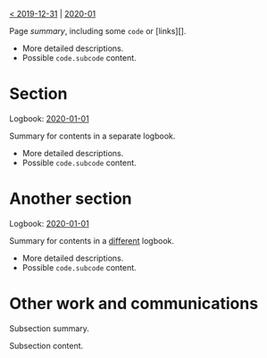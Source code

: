 [< 2019-12-31](2019-12-31) | [2020-01](2020-01)

Page *summary*, including some `code` or [links][].

* More detailed descriptions.
* Possible `code.subcode` content.


# Section
Logbook: [2020-01-01](../Section1/Logbook/2020-01-01)

Summary for contents in a separate logbook.

* More detailed descriptions.
* Possible `code.subcode` content.


# Another section

Logbook: [2020-01-01](../Section2/Logbook/2020-01-01)

Summary for contents in a [different][link] logbook.

* More detailed descriptions.
* Possible `code.subcode` content.

[link]: https://bitbucket.org/mattachu/link/commits/1342dce3


# Other work and communications

Subsection summary.

Subsection content.
